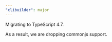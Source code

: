 ```yaml
---
"clibuilder": major
---
```


Migrating to TypeScript 4.7.

As a result, we are dropping commonjs support.
